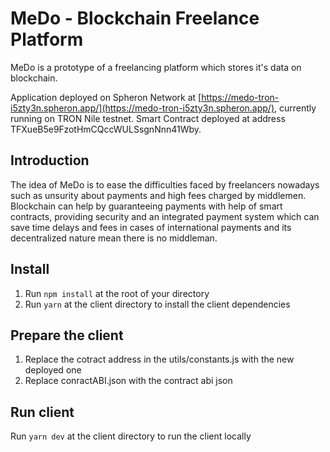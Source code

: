 # MeDo - Blockchain Freelance Platform
MeDo is a prototype of a freelancing platform which stores it's data on blockchain.

Application deployed on Spheron Network at [https://medo-tron-i5zty3n.spheron.app/](https://medo-tron-i5zty3n.spheron.app/), currently running on TRON Nile testnet.
Smart Contract deployed at address TFXueB5e9FzotHmCQccWULSsgnNnn41Wby.

## Introduction
The idea of MeDo is to ease the difficulties faced by freelancers nowadays such as unsurity about payments and high fees charged by middlemen. Blockchain can help by guaranteeing payments with help of smart contracts, providing security and an integrated payment system which can save time delays and fees in cases of international payments and its decentralized nature mean there is no middleman.

## Install
1. Run `npm install` at the root of your directory
2. Run `yarn` at the client directory to install the client dependencies

## Prepare the client
1. Replace the cotract address in the utils/constants.js with the new deployed one
2. Replace conractABI.json with the contract abi json

## Run client
Run `yarn dev` at the client directory to run the client locally


